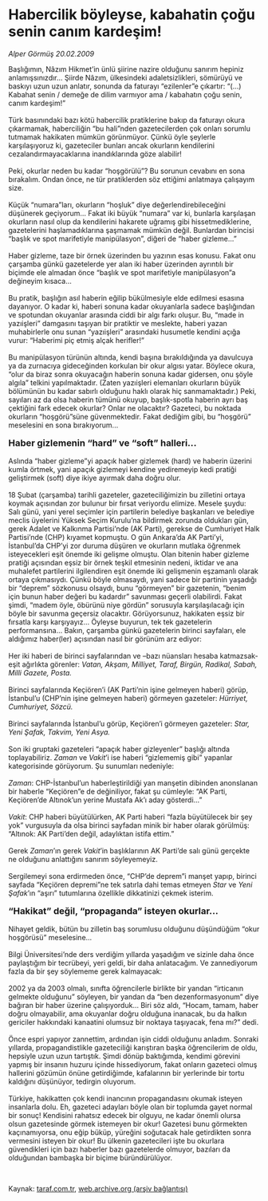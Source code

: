 # Habercilik böyleyse, kabahatin çoğu senin canım kardeşim!

*Alper Görmüş 20.02.2009*

<div class="taraf_structure_2col_1zq">
<div class="margen_n">



 <p>Başlığımın, Nâzım Hikmet’in ünlü şiirine nazire olduğunu sanırım hepiniz anlamışsınızdır... Şiirde Nâzım, ülkesindeki adaletsizlikleri, sömürüyü ve baskıyı uzun uzun anlatır, sonunda da faturayı “ezilenler”e çıkartır: “(...) Kabahat senin / demeğe de dilim varmıyor ama / kabahatın çoğu senin, canım kardeşim!” <br/><br/>Türk basınındaki bazı kötü habercilik pratiklerine bakıp da faturayı okura çıkarmamak, haberciliğin “bu hali”nden gazetecilerden çok onları sorumlu tutmamak hakikaten mümkün görünmüyor. Çünkü öyle şeylerle karşılaşıyoruz ki, gazeteciler bunları ancak okurların kendilerini cezalandırmayacaklarına inandıklarında göze alabilir! <br/><br/>Peki, okurlar neden bu kadar “hoşgörülü”? Bu sorunun cevabını en sona bırakalım. Ondan önce, ne tür pratiklerden söz ettiğimi anlatmaya çalışayım size. <br/><br/>Küçük “numara”ları, okurların “hoşluk” diye değerlendirebileceğini düşünerek geçiyorum... Fakat iki büyük “numara” var ki, bunlarla karşılaşan okurların nasıl olup da kendilerini hakarete uğramış gibi hissetmediklerine, gazetelerini haşlamadıklarına şaşmamak mümkün değil. Bunlardan birincisi “başlık ve spot marifetiyle manipülasyon”, diğeri de “haber gizleme...” <br/><br/>Haber gizleme, taze bir örnek üzerinden bu yazının esas konusu. Fakat onu çarşamba günkü gazetelerde yer alan iki haber üzerinden ayrıntılı bir biçimde ele almadan önce “başlık ve spot marifetiyle manipülasyon”a değineyim kısaca... <br/><br/>Bu pratik, başlığın asıl haberin eğilip bükülmesiyle elde edilmesi esasına dayanıyor. O kadar ki, haberi sonuna kadar okuyanlarla sadece başlığından ve spotundan okuyanlar arasında ciddi bir algı farkı oluşur. Bu, “made in yazıişleri” damgasını taşıyan bir pratiktir ve meslekte, haberi yazan muhabirlerle onu sunan “yazıişleri” arasındaki husumetle kendini açığa vurur: “Haberimi piç etmiş alçak herifler!” <br/><br/>Bu manipülasyon türünün altında, kendi başına bırakıldığında ya davulcuya ya da zurnacıya gideceğinden korkulan bir okur algısı yatar. Böylece okura, “olur da biraz sonra okuyacağın haberin sonuna kadar gidersen, onu şöyle algıla” telkini yapılmaktadır. (Zaten yazıişleri elemanları okurların büyük bölümünün bu kadar sabırlı olduğunu haklı olarak hiç sanmamaktadır.) Peki, sayıları az da olsa haberin tümünü okuyup, başlık-spotla haberin ayrı baş çektiğini fark edecek okurlar? Onlar ne olacaktır? Gazeteci, bu noktada okurların “hoşgörü”süne güvenmektedir. Fakat dediğim gibi, bu “hoşgörü” meselesini en sona bırakıyorum...<b> <br/><br/><font size="4">Haber gizlemenin “hard” ve “soft” halleri...</font></b><font size="4"> <br/></font><br/>Aslında “haber gizleme”yi apaçık haber gizlemek (hard) ve haberin üzerini kumla örtmek, yani apaçık gizlemeyi kendine yediremeyip kedi pratiği geliştirmek (soft) diye ikiye ayırmak daha doğru olur. <br/><br/>18 Şubat (çarşamba) tarihli gazeteler, gazeteciliğimizin bu zilletini ortaya koymak açısından zor bulunur bir fırsat veriyordu elimize. Mesele şuydu: Salı günü, yani yerel seçimler için partilerin belediye başkanları ve belediye meclis üyelerini Yüksek Seçim Kurulu’na bildirmek zorunda oldukları gün, gerek Adalet ve Kalkınma Partisi’nde (AK Parti), gerekse de Cumhuriyet Halk Partisi’nde (CHP) kıyamet kopmuştu. O gün Ankara’da AK Parti’yi, İstanbul’da CHP’yi zor duruma düşüren ve okurların mutlaka öğrenmek isteyecekleri eşit önemde iki gelişme olmuştu. Olan bitenin haber gizleme pratiği açısından eşsiz bir örnek teşkil etmesinin nedeni, iktidar ve ana muhalefet partilerini ilgilendiren eşit önemde iki gelişmenin eşzamanlı olarak ortaya çıkmasıydı. Çünkü böyle olmasaydı, yani sadece bir partinin yaşadığı bir “deprem” sözkonusu olsaydı, bunu “görmeyen” bir gazetenin, “benim için bunun haber değeri bu kadardır” savunması geçerli olabilirdi. Fakat şimdi, “madem öyle, öbürünü niye gördün” sorusuyla karşılaşılacağı için böyle bir savunma geçersiz olacaktır. Görüyorsunuz, hakikaten eşsiz bir fırsatla karşı karşıyayız... Öyleyse buyurun, tek tek gazetelerin performansına... Bakın, çarşamba günkü gazetelerin birinci sayfaları, ele aldığımız haber(ler) açısından nasıl bir görünüm arz ediyor: <br/><br/>Her iki haberi de birinci sayfalarından ve –bazı nüansları hesaba katmazsak- eşit ağırlıkta görenler: <i>Vatan, Akşam, Milliyet, Taraf, Birgün, Radikal, Sabah, Milli Gazete, Posta.</i> <br/><br/>Birinci sayfalarında Keçiören’i (AK Parti’nin işine gelmeyen haberi) görüp, İstanbul’u (CHP’nin işine gelmeyen haberi) görmeyen gazeteler: <i>Hürriyet, Cumhuriyet, Sözcü.</i> <br/><br/>Birinci sayfalarında İstanbul’u görüp, Keçiören’i görmeyen gazeteler: <i>Star, Yeni Şafak, Takvim, Yeni Asya.</i> <br/><br/>Son iki gruptaki gazeteleri “apaçık haber gizleyenler” başlığı altında toplayabiliriz. <i>Zaman</i> ve <i>Vakit</i>’i ise haberi “gizlememiş gibi” yapanlar kategorisinde görüyorum. Şu sunumları nedeniyle: <i><br/><br/>Zaman</i>: CHP-İstanbul’un haberleştirildiği yan manşetin dibinden anonslanan bir haberle “Keçiören”e de değiniliyor, fakat şu cümleyle: “AK Parti, Keçiören’de Altınok’un yerine Mustafa Ak’ı aday gösterdi...” <i><br/><br/>Vakit</i>: CHP haberi büyütülürken, AK Parti haberi “fazla büyütülecek bir şey yok” vurgusuyla da olsa birinci sayfadan minik bir haber olarak görülmüş: “Altınok: AK Parti’den değil, adaylıktan istifa ettim.” <br/><br/>Gerek <i>Zaman</i>’ın gerek <i>Vakit</i>’in başlıklarının AK Parti’de salı günü gerçekte ne olduğunu anlattığını sanırım söyleyemeyiz. <br/><br/>Sergilemeyi sona erdirmeden önce, “CHP’de deprem”i manşet yapıp, birinci sayfada “Keçiören depremi”ne tek satırla dahi temas etmeyen <i>Star </i>ve <i>Yeni</i> <i>Şafak</i>’ın “aşırı” tutumlarına özellikle dikkatinizi çekmek isterim. <b><br/><br/><font size="4">“Hakikat” değil, “propaganda” isteyen okurlar...</font></b> <br/><br/>Nihayet geldik, bütün bu zilletin baş sorumlusu olduğunu düşündüğüm “okur hoşgörüsü” meselesine... <br/><br/>Bilgi Üniversitesi’nde ders verdiğim yıllarda yaşadığım ve sizinle daha önce paylaştığım bir tecrübeyi, yeri geldi, bir daha anlatacağım. Ve zannediyorum fazla da bir şey söylememe gerek kalmayacak: <br/><br/>2002 ya da 2003 olmalı, sınıfta öğrencilerle birlikte bir yandan “irticanın gelmekte olduğunu” söyleyen, bir yandan da “ben dezenformasyonum” diye bağıran bir haber üzerine çalışıyorduk... Biri söz aldı, “Hocam, tamam, haber doğru olmayabilir, ama okuyanlar doğru olduğuna inanacak, bu da halkın gericiler hakkındaki kanaatini olumsuz bir noktaya taşıyacak, fena mı?” dedi. <br/><br/>Önce espri yapıyor zannettim, ardından işin ciddi olduğunu anladım. Sonraki yıllarda, propagandistlikle gazeteciliği karıştıran başka öğrencilerim de oldu, hepsiyle uzun uzun tartıştık. Şimdi dönüp baktığımda, kendimi görevini yapmış bir insanın huzuru içinde hissediyorum, fakat onların gazeteci olmuş hallerini gözümün önüne getirdiğimde, kafalarının bir yerlerinde bir tortu kaldığını düşünüyor, tedirgin oluyorum. <br/><br/>Türkiye, hakikatten çok kendi inancının propagandasını okumak isteyen insanlarla dolu. Eh, gazeteci adayları böyle olan bir toplumda gayet normal bir sonuç! Kendisini rahatsız edecek bir olguyu, ne kadar önemli olursa olsun gazetesinde görmek istemeyen bir okur! Gazetesi bunu görmekten kaçınamıyorsa, onu eğip büküp, yüreğini soğutacak hale getirdikten sonra vermesini isteyen bir okur! Bu ülkenin gazetecileri işte bu okurlara güvendikleri için bazı haberler bazı gazetelerde olmuyor, bazıları da olduğundan bambaşka bir biçime büründürülüyor.</p>

<br/>


<div id="taraf_not">
</div>

</div>


</div>

Kaynak: [taraf.com.tr](http://www.taraf.com.tr:80/makale/4105.htm), [web.archive.org (arşiv bağlantısı)](http://web.archive.org/web/20090430092053/http://www.taraf.com.tr:80/makale/4105.htm)
